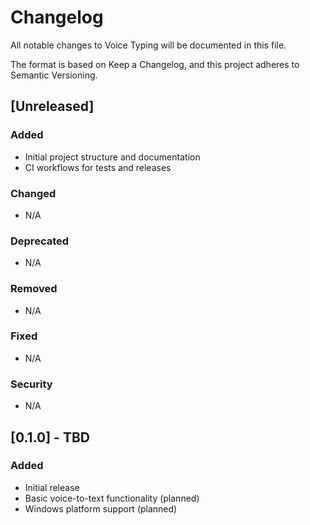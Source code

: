 # Changelog

All notable changes to Voice Typing will be documented in this file.

The format is based on Keep a Changelog, and this project adheres to Semantic Versioning.

## [Unreleased]

### Added
- Initial project structure and documentation
- CI workflows for tests and releases

### Changed
- N/A

### Deprecated
- N/A

### Removed
- N/A

### Fixed
- N/A

### Security
- N/A

## [0.1.0] - TBD

### Added
- Initial release
- Basic voice-to-text functionality (planned)
- Windows platform support (planned)
